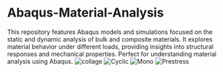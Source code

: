 # Abaqus-Material-Analysis
This repository features Abaqus models and simulations focused on the static and dynamic analysis of bulk and composite materials. It explores material behavior under different loads, providing insights into structural responses and mechanical properties. Perfect for understanding material analysis using Abaqus.
![collage](https://github.com/user-attachments/assets/4db235c1-40ea-4334-b734-5715c77ec1a4)
![Cyclic](https://github.com/user-attachments/assets/5178e58d-0f0a-4ff9-8a83-0d976e5941d9)
![Mono](https://github.com/user-attachments/assets/580e1a23-a775-4832-bba9-7afb09184430)
![Prestress](https://github.com/user-attachments/assets/b63d905d-5c10-4a47-9b0e-99e8a1ac8f17)
